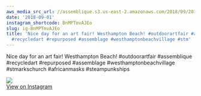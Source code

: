 ```yaml
---
aws_media_src_url: //assemblique.s3.us-east-2.amazonaws.com/2018/09/2018-09-01_17-05-15_UTC.jpg
date: '2018-09-01'
instagram_shortcode: BnMPTmvAJEo
slug: ig-BnMPTmvAJEo
title: 'Nice day for an art fair! Westhampton Beach! #outdoorartfair #assemblique
  #recycledart #repurposed #assemblage #westhamptonbeachvillage #stm'
---
```


Nice day for an art fair! Westhampton Beach! #outdoorartfair #assemblique #recycledart #repurposed #assemblage #westhamptonbeachvillage #stmarkschurch #africanmasks #steampunkships 

![](//assemblique.s3.us-east-2.amazonaws.com/2018/09/2018-09-01_17-05-15_UTC.jpg)   
[View on Instagram](https://www.instagram.com/p/BnMPTmvAJEo/)